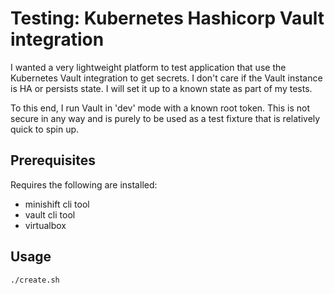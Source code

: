 Testing: Kubernetes Hashicorp Vault integration
===============================================

I wanted a very lightweight platform to test application that use the Kubernetes Vault integration to get secrets.  I don't care if the Vault instance is HA or persists state.  I will set it up to a known state as part of my tests.

To this end, I run Vault in 'dev' mode with a known root token.  This is not secure in any way and is purely to be used as a test fixture that is relatively quick to spin up.


Prerequisites
-------------

Requires the following are installed:
* minishift cli tool
* vault cli tool
* virtualbox


Usage
-----

```sh
./create.sh
```
